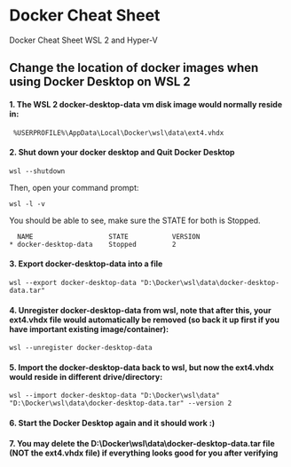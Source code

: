 # Docker Cheat Sheet
Docker Cheat Sheet WSL 2 and Hyper-V

## Change the location of docker images when using Docker Desktop on WSL 2


#### 1. The WSL 2 docker-desktop-data vm disk image would normally reside in:
```
 %USERPROFILE%\AppData\Local\Docker\wsl\data\ext4.vhdx
```

#### 2. Shut down your docker desktop and Quit Docker Desktop
```
wsl --shutdown
```

Then, open your command prompt:
```
wsl -l -v
```
You should be able to see, make sure the STATE for both is Stopped.
```
  NAME                   STATE           VERSION
* docker-desktop-data    Stopped         2
```


#### 3. Export docker-desktop-data into a file
```
wsl --export docker-desktop-data "D:\Docker\wsl\data\docker-desktop-data.tar"
```

#### 4. Unregister docker-desktop-data from wsl, note that after this, your ext4.vhdx file would automatically be removed (so back it up first if you have important existing image/container):
```
wsl --unregister docker-desktop-data
```
#### 5. Import the docker-desktop-data back to wsl, but now the ext4.vhdx would reside in different drive/directory:
```
wsl --import docker-desktop-data "D:\Docker\wsl\data" "D:\Docker\wsl\data\docker-desktop-data.tar" --version 2
```
#### 6. Start the Docker Desktop again and it should work :)

#### 7. You may delete the D:\Docker\wsl\data\docker-desktop-data.tar file (NOT the ext4.vhdx file) if everything looks good for you after verifying
